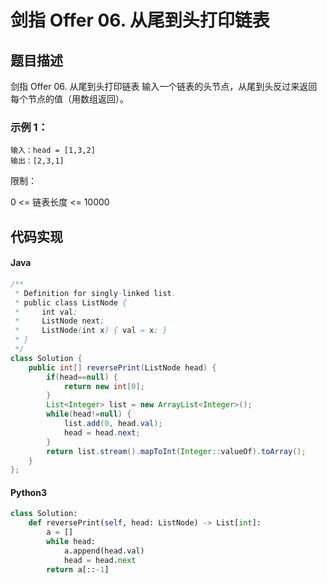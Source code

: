 # 剑指 Offer 06. 从尾到头打印链表

## 题目描述
剑指 Offer 06. 从尾到头打印链表
输入一个链表的头节点，从尾到头反过来返回每个节点的值（用数组返回）。

 

### 示例 1：
```
输入：head = [1,3,2]
输出：[2,3,1]
```

限制：

0 <= 链表长度 <= 10000




## 代码实现
#### Java
```Java
/**
 * Definition for singly-linked list.
 * public class ListNode {
 *     int val;
 *     ListNode next;
 *     ListNode(int x) { val = x; }
 * }
 */
class Solution {
    public int[] reversePrint(ListNode head) {
        if(head==null) {
			return new int[0];
		}
		List<Integer> list = new ArrayList<Integer>();
		while(head!=null) {
			list.add(0, head.val);
			head = head.next;
		}
		return list.stream().mapToInt(Integer::valueOf).toArray();
    }
};
```
#### Python3
```python
class Solution:
    def reversePrint(self, head: ListNode) -> List[int]:
        a = []
        while head:
            a.append(head.val)
            head = head.next
        return a[::-1]
```